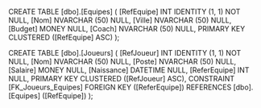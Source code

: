 CREATE TABLE [dbo].[Equipes] (
    [RefEquipe] INT           IDENTITY (1, 1) NOT NULL,
    [Nom]       NVARCHAR (50) NULL,
    [Ville]     NVARCHAR (50) NULL,
    [Budget]    MONEY         NULL,
    [Coach]     NVARCHAR (50) NULL,
    PRIMARY KEY CLUSTERED ([RefEquipe] ASC)
);


CREATE TABLE [dbo].[Joueurs] (
    [RefJoueur]   INT           IDENTITY (1, 1) NOT NULL,
    [Nom]         NVARCHAR (50) NULL,
    [Poste]       NVARCHAR (50) NULL,
    [Salaire]     MONEY         NULL,
    [Naissance]   DATETIME      NULL,
    [ReferEquipe] INT           NULL,
    PRIMARY KEY CLUSTERED ([RefJoueur] ASC),
    CONSTRAINT [FK_Joueurs_Equipes] FOREIGN KEY ([ReferEquipe]) REFERENCES [dbo].[Equipes] ([RefEquipe])
);

